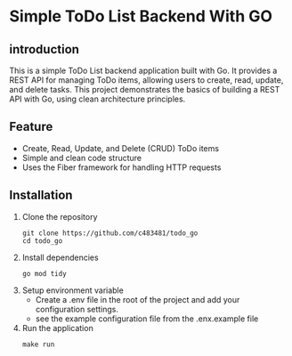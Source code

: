 # Simple ToDo List Backend With GO

## introduction

This is a simple ToDo List backend application built with Go. It provides a REST API for managing ToDo items, allowing users to create, read, update, and delete tasks. This project demonstrates the basics of building a REST API with Go, using clean architecture principles.

## Feature
- Create, Read, Update, and Delete (CRUD) ToDo items
- Simple and clean code structure
- Uses the Fiber framework for handling HTTP requests

## Installation

1. Clone the repository
    ```shell
    git clone https://github.com/c483481/todo_go
    cd todo_go
    ```
2. Install dependencies
    ```shell
    go mod tidy
    ```
3. Setup environment variable
   - Create a .env file in the root of the project and add your configuration settings.
   - see the example configuration file from the .enx.example file
4. Run the application
    ```shell
    make run
    ```